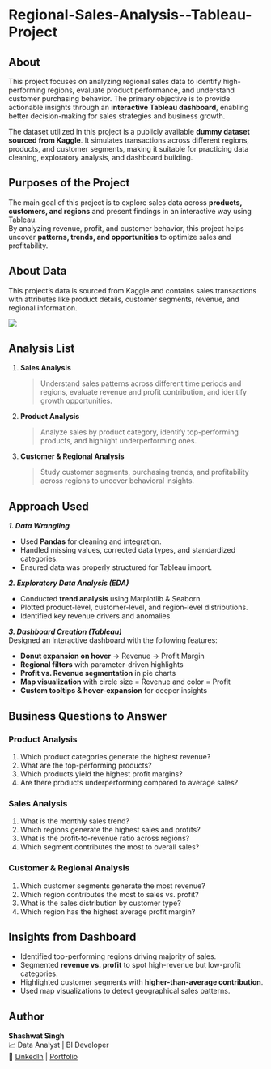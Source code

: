 # Regional-Sales-Analysis--Tableau-Project

## About
This project focuses on analyzing regional sales data to identify high-performing regions, evaluate product performance, and understand customer purchasing behavior. The primary objective is to provide actionable insights through an **interactive Tableau dashboard**, enabling better decision-making for sales strategies and business growth.  

The dataset utilized in this project is a publicly available **dummy dataset sourced from Kaggle**. It simulates transactions across different regions, products, and customer segments, making it suitable for practicing data cleaning, exploratory analysis, and dashboard building.


## Purposes of the Project
The main goal of this project is to explore sales data across **products, customers, and regions** and present findings in an interactive way using Tableau.  
By analyzing revenue, profit, and customer behavior, this project helps uncover **patterns, trends, and opportunities** to optimize sales and profitability.


## About Data
This project’s data is sourced from Kaggle and contains sales transactions with attributes like product details, customer segments, revenue, and regional information.  

<img src= "https://github.com/ShashwatAnalyst/Regional-Sales-Analysis/blob/main/docs/ER_Diagram_Screenshot.png?raw=true">

## Analysis List

  
1. **Sales Analysis**  
   > Understand sales patterns across different time periods and regions, evaluate revenue and profit contribution, and identify growth opportunities.
2. **Product Analysis**  
   > Analyze sales by product category, identify top-performing products, and highlight underperforming ones.  

3. **Customer & Regional Analysis**  
   > Study customer segments, purchasing trends, and profitability across regions to uncover behavioral insights.  


## Approach Used

***1. Data Wrangling***  
- Used **Pandas** for cleaning and integration.  
- Handled missing values, corrected data types, and standardized categories.  
- Ensured data was properly structured for Tableau import.  

***2. Exploratory Data Analysis (EDA)***  
- Conducted **trend analysis** using Matplotlib & Seaborn.  
- Plotted product-level, customer-level, and region-level distributions.  
- Identified key revenue drivers and anomalies.  

***3. Dashboard Creation (Tableau)***  
Designed an interactive dashboard with the following features:  
- **Donut expansion on hover** → Revenue → Profit Margin  
- **Regional filters** with parameter-driven highlights  
- **Profit vs. Revenue segmentation** in pie charts  
- **Map visualization** with circle size = Revenue and color = Profit  
- **Custom tooltips & hover-expansion** for deeper insights  


## Business Questions to Answer

### Product Analysis
1. Which product categories generate the highest revenue?  
2. What are the top-performing products?  
3. Which products yield the highest profit margins?  
4. Are there products underperforming compared to average sales?  

### Sales Analysis
1. What is the monthly sales trend?  
2. Which regions generate the highest sales and profits?  
3. What is the profit-to-revenue ratio across regions?  
4. Which segment contributes the most to overall sales?  

### Customer & Regional Analysis
1. Which customer segments generate the most revenue?  
2. Which region contributes the most to sales vs. profit?  
3. What is the sales distribution by customer type?  
4. Which region has the highest average profit margin?  


## Insights from Dashboard
- Identified top-performing regions driving majority of sales.  
- Segmented **revenue vs. profit** to spot high-revenue but low-profit categories.  
- Highlighted customer segments with **higher-than-average contribution**.  
- Used map visualizations to detect geographical sales patterns.  



## Author
**Shashwat Singh**  
📈 Data Analyst | BI Developer  
💼 [LinkedIn](#) | [Portfolio](#)  


